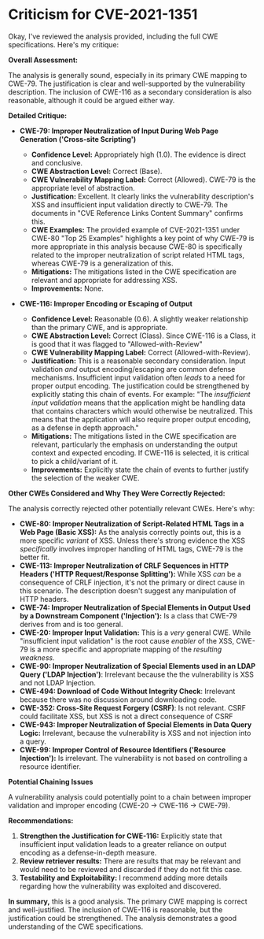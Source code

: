 # Criticism for CVE-2021-1351

Okay, I've reviewed the analysis provided, including the full CWE specifications. Here's my critique:

**Overall Assessment:**

The analysis is generally sound, especially in its primary CWE mapping to CWE-79. The justification is clear and well-supported by the vulnerability description. The inclusion of CWE-116 as a secondary consideration is also reasonable, although it could be argued either way.

**Detailed Critique:**

*   **CWE-79: Improper Neutralization of Input During Web Page Generation ('Cross-site Scripting')**

    *   **Confidence Level:**  Appropriately high (1.0).  The evidence is direct and conclusive.
    *   **CWE Abstraction Level:** Correct (Base).
    *   **CWE Vulnerability Mapping Label:** Correct (Allowed).  CWE-79 is the appropriate level of abstraction.
    *   **Justification:** Excellent. It clearly links the vulnerability description's XSS and insufficient input validation directly to CWE-79. The documents in "CVE Reference Links Content Summary" confirms this.
    *   **CWE Examples:**  The provided example of CVE-2021-1351 under CWE-80 "Top 25 Examples" highlights a key point of why CWE-79 is more appropriate in this analysis because CWE-80 is specifically related to the improper neutralization of script related HTML tags, whereas CWE-79 is a generalization of this.
    *   **Mitigations:** The mitigations listed in the CWE specification are relevant and appropriate for addressing XSS.
    *   **Improvements:** None.

*   **CWE-116: Improper Encoding or Escaping of Output**

    *   **Confidence Level:**  Reasonable (0.6). A slightly weaker relationship than the primary CWE, and is appropriate.
    *   **CWE Abstraction Level:** Correct (Class). Since CWE-116 is a Class, it is good that it was flagged to "Allowed-with-Review"
    *   **CWE Vulnerability Mapping Label:** Correct (Allowed-with-Review).
    *   **Justification:** This is a reasonable secondary consideration. Input validation *and* output encoding/escaping are common defense mechanisms. Insufficient input validation often *leads* to a need for proper output encoding. The justification could be strengthened by explicitly stating this chain of events. For example: "The *insufficient input validation* means that the application might be handling data that contains characters which would otherwise be neutralized. This means that the application will also require proper output encoding, as a defense in depth approach."
    *   **Mitigations:** The mitigations listed in the CWE specification are relevant, particularly the emphasis on understanding the output context and expected encoding. If CWE-116 is selected, it is critical to pick a child/variant of it.
    *   **Improvements:** Explicitly state the chain of events to further justify the selection of the weaker CWE.

**Other CWEs Considered and Why They Were Correctly Rejected:**

The analysis correctly rejected other potentially relevant CWEs. Here's why:

*   **CWE-80: Improper Neutralization of Script-Related HTML Tags in a Web Page (Basic XSS):**  As the analysis correctly points out, this is a more specific *variant* of XSS.  Unless there's strong evidence the XSS *specifically* involves improper handling of HTML tags, CWE-79 is the better fit.
*   **CWE-113: Improper Neutralization of CRLF Sequences in HTTP Headers ('HTTP Request/Response Splitting'):** While XSS *can* be a consequence of CRLF injection, it's not the primary or direct cause in this scenario. The description doesn't suggest any manipulation of HTTP headers.
*   **CWE-74: Improper Neutralization of Special Elements in Output Used by a Downstream Component ('Injection'):** Is a class that CWE-79 derives from and is too general.
*   **CWE-20: Improper Input Validation:** This is a *very* general CWE. While "insufficient input validation" is the root cause *enabler* of the XSS, CWE-79 is a more specific and appropriate mapping of the *resulting weakness.*
*   **CWE-90: Improper Neutralization of Special Elements used in an LDAP Query ('LDAP Injection')**: Irrelevant because the the vulnerability is XSS and not LDAP Injection.
*   **CWE-494: Download of Code Without Integrity Check**: Irrelevant because there was no discussion around downloading code.
*   **CWE-352: Cross-Site Request Forgery (CSRF)**: Is not relevant. CSRF could facilitate XSS, but XSS is not a direct consequence of CSRF
*    **CWE-943: Improper Neutralization of Special Elements in Data Query Logic:** Irrelevant, because the vulnerability is XSS and not injection into a query.
*   **CWE-99: Improper Control of Resource Identifiers ('Resource Injection'):** Is irrelevant. The vulnerability is not based on controlling a resource identifier.

**Potential Chaining Issues**

A vulnerability analysis could potentially point to a chain between improper validation and improper encoding (CWE-20 -> CWE-116 -> CWE-79).

**Recommendations:**

1.  **Strengthen the Justification for CWE-116:**  Explicitly state that insufficient input validation leads to a greater reliance on output encoding as a defense-in-depth measure.
2.  **Review retriever results:** There are results that may be relevant and would need to be reviewed and discarded if they do not fit this case.
3.  **Testability and Exploitability:** I recommend adding more details regarding how the vulnerability was exploited and discovered.

**In summary,** this is a good analysis. The primary CWE mapping is correct and well-justified. The inclusion of CWE-116 is reasonable, but the justification could be strengthened. The analysis demonstrates a good understanding of the CWE specifications.